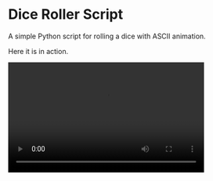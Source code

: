 # Dice Roller Script

A simple Python script for rolling a dice with ASCII animation.

Here it is in action.

<video width="400" height="225" controls>
  <source src="https://github.com/adel0019/dice_roller/assets/54896810/49fec635-1441-4dae-8ad5-6d8ae174a846" type="video/mp4">
  Your browser does not support the video tag.
</video>





